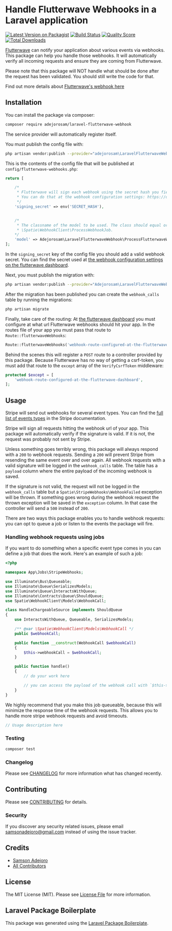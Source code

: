# Handle Flutterwave Webhooks in a Laravel application

[![Latest Version on Packagist](https://img.shields.io/packagist/v/adejorosam/laravel-flutterwave-webhook.svg?style=flat-square)](https://packagist.org/packages/adejorosam/laravel-flutterwave-webhook)
[![Build Status](https://img.shields.io/travis/adejorosam/laravel-flutterwave-webhook/master.svg?style=flat-square)](https://travis-ci.org/adejorosam/laravel-flutterwave-webhook)
[![Quality Score](https://img.shields.io/scrutinizer/g/adejorosam/laravel-flutterwave-webhook.svg?style=flat-square)](https://scrutinizer-ci.com/g/adejorosam/laravel-flutterwave-webhook)
[![Total Downloads](https://img.shields.io/packagist/dt/adejorosam/laravel-flutterwave-webhook.svg?style=flat-square)](https://packagist.org/packages/adejorosam/laravel-flutterwave-webhook)

[Flutterwave](https://flutterwave.com/) can notify your application about various events via webhooks. This package can
help you handle those webhooks. It will automatically verify all incoming requests and ensure they are coming
from Flutterwave. 

Please note that this package will NOT handle what should be done after the request has been validated. You
should still write the code for that.

Find out more details about [Flutterwave's webhook here](https://developer.flutterwave.com/reference#webhook)

## Installation

You can install the package via composer:

```bash
composer require adejorosam/laravel-flutterwave-webhook
```

The service provider will automatically register itself.

You must publish the config file with:
```bash
php artisan vendor:publish --provider="adejorosam\LaravelFlutterwaveWebhook\LaravelFlutterwaveWebhookServiceProvider" --tag="config"
```

This is the contents of the config file that will be published at `config/flutterwave-webhooks.php`:

```php
return [

    /*
     * Flutterwave will sign each webhook using the secret hash you fielded. 
     * You can do that at the webhook configuration settings: https://dashboard.flutterwave.com/account/webhooks.
     */
    'signing_secret' => env('SECRET_HASH'),


    /*
     * The classname of the model to be used. The class should equal or extend
     * \Spatie\WebhookClient\ProcessWebhookJob.
    */
    'model' => Adejorosam\LaravelFlutterwaveWebhook\ProcessFlutterwaveWebhookJobs::class,,
];

```

In the `signing_secret` key of the config file you should add a valid webhook secret. You can find the secret used at [the webhook configuration settings on the flutterwave dashboard](https://dashboard.flutterwave.com/account/webhooks).

Next, you must publish the migration with:
```bash
php artisan vendor:publish --provider="Adejorosam\LaravelFlutterwaveWebhook\LaravelFlutterwaveServiceProvider" --tag="migrations"
```

After the migration has been published you can create the `webhook_calls` table by running the migrations:

```bash
php artisan migrate
```

Finally, take care of the routing: At [the flutterwave dashboard](https://dashboard.flutterwave.com/account/webhooks) you must configure at what url Flutterwave webhooks should hit your app. In the routes file of your app you must pass that route to `Route::flutterwaveWebhooks`:

```php
Route::flutterwaveWebhooks('webhook-route-configured-at-the-flutterwave-dashboard');
```

Behind the scenes this will register a `POST` route to a controller provided by this package. Because Flutterwave has no way of getting a csrf-token, you must add that route to the `except` array of the `VerifyCsrfToken` middleware:

```php
protected $except = [
    'webhook-route-configured-at-the-flutterwave-dashboard',
];
```

## Usage

Stripe will send out webhooks for several event types. You can find the [full list of events types](https://stripe.com/docs/api#event_types) in the Stripe documentation.

Stripe will sign all requests hitting the webhook url of your app. This package will automatically verify if the signature is valid. If it is not, the request was probably not sent by Stripe.

Unless something goes terribly wrong, this package will always respond with a `200` to webhook requests. Sending a `200` will prevent Stripe from resending the same event over and over again. All webhook requests with a valid signature will be logged in the `webhook_calls` table. The table has a `payload` column where the entire payload of the incoming webhook is saved.

If the signature is not valid, the request will not be logged in the `webhook_calls` table but a `Spatie\StripeWebhooks\WebhookFailed` exception will be thrown.
If something goes wrong during the webhook request the thrown exception will be saved in the `exception` column. In that case the controller will send a `500` instead of `200`.

There are two ways this package enables you to handle webhook requests: you can opt to queue a job or listen to the events the package will fire.

### Handling webhook requests using jobs
If you want to do something when a specific event type comes in you can define a job that does the work. Here's an example of such a job:

```php
<?php

namespace App\Jobs\StripeWebhooks;

use Illuminate\Bus\Queueable;
use Illuminate\Queue\SerializesModels;
use Illuminate\Queue\InteractsWithQueue;
use Illuminate\Contracts\Queue\ShouldQueue;
use Spatie\WebhookClient\Models\WebhookCall;

class HandleChargeableSource implements ShouldQueue
{
    use InteractsWithQueue, Queueable, SerializesModels;

    /** @var \Spatie\WebhookClient\Models\WebhookCall */
    public $webhookCall;

    public function __construct(WebhookCall $webhookCall)
    {
        $this->webhookCall = $webhookCall;
    }

    public function handle()
    {
        // do your work here

        // you can access the payload of the webhook call with `$this->webhookCall->payload`
    }
}
```

We highly recommend that you make this job queueable, because this will minimize the response time of the webhook requests. This allows you to handle more stripe webhook requests and avoid timeouts.

``` php
// Usage description here
```

### Testing

``` bash
composer test
```

### Changelog

Please see [CHANGELOG](CHANGELOG.md) for more information what has changed recently.

## Contributing

Please see [CONTRIBUTING](CONTRIBUTING.md) for details.

### Security

If you discover any security related issues, please email samsonadejoro@gmail.com instead of using the issue tracker.

## Credits

- [Samson Adejoro](https://github.com/adejorosam)
- [All Contributors](../../contributors)

## License

The MIT License (MIT). Please see [License File](LICENSE.md) for more information.

## Laravel Package Boilerplate

This package was generated using the [Laravel Package Boilerplate](https://laravelpackageboilerplate.com).